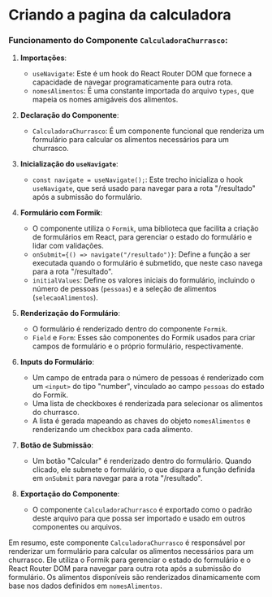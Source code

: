 # Criando a pagina da calculadora

### Funcionamento do Componente `CalculadoraChurrasco`:

1. **Importações**:
   - `useNavigate`: Este é um hook do React Router DOM que fornece a capacidade de navegar programaticamente para outra rota.
   - `nomesAlimentos`: É uma constante importada do arquivo `types`, que mapeia os nomes amigáveis dos alimentos.

2. **Declaração do Componente**:
   - `CalculadoraChurrasco`: É um componente funcional que renderiza um formulário para calcular os alimentos necessários para um churrasco.

3. **Inicialização do `useNavigate`**:
   - `const navigate = useNavigate();`: Este trecho inicializa o hook `useNavigate`, que será usado para navegar para a rota "/resultado" após a submissão do formulário.

4. **Formulário com Formik**:
   - O componente utiliza o `Formik`, uma biblioteca que facilita a criação de formulários em React, para gerenciar o estado do formulário e lidar com validações.
   - `onSubmit={() => navigate("/resultado")}`: Define a função a ser executada quando o formulário é submetido, que neste caso navega para a rota "/resultado".
   - `initialValues`: Define os valores iniciais do formulário, incluindo o número de pessoas (`pessoas`) e a seleção de alimentos (`selecaoAlimentos`).

5. **Renderização do Formulário**:
   - O formulário é renderizado dentro do componente `Formik`.
   - `Field` e `Form`: Esses são componentes do Formik usados para criar campos de formulário e o próprio formulário, respectivamente.

6. **Inputs do Formulário**:
   - Um campo de entrada para o número de pessoas é renderizado com um `<input>` do tipo "number", vinculado ao campo `pessoas` do estado do Formik.
   - Uma lista de checkboxes é renderizada para selecionar os alimentos do churrasco.
   - A lista é gerada mapeando as chaves do objeto `nomesAlimentos` e renderizando um checkbox para cada alimento.

7. **Botão de Submissão**:
   - Um botão "Calcular" é renderizado dentro do formulário. Quando clicado, ele submete o formulário, o que dispara a função definida em `onSubmit` para navegar para a rota "/resultado".

8. **Exportação do Componente**:
   - O componente `CalculadoraChurrasco` é exportado como o padrão deste arquivo para que possa ser importado e usado em outros componentes ou arquivos.

Em resumo, este componente `CalculadoraChurrasco` é responsável por renderizar um formulário para calcular os alimentos necessários para um churrasco. Ele utiliza o Formik para gerenciar o estado do formulário e o React Router DOM para navegar para outra rota após a submissão do formulário. Os alimentos disponíveis são renderizados dinamicamente com base nos dados definidos em `nomesAlimentos`.